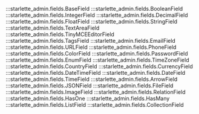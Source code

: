 :::starlette_admin.fields.BaseField
:::starlette_admin.fields.BooleanField
:::starlette_admin.fields.IntegerField
:::starlette_admin.fields.DecimalField
:::starlette_admin.fields.FloatField
:::starlette_admin.fields.StringField
:::starlette_admin.fields.TextAreaField
:::starlette_admin.fields.TinyMCEEditorField
:::starlette_admin.fields.TagsField
:::starlette_admin.fields.EmailField
:::starlette_admin.fields.URLField
:::starlette_admin.fields.PhoneField
:::starlette_admin.fields.ColorField
:::starlette_admin.fields.PasswordField
:::starlette_admin.fields.EnumField
:::starlette_admin.fields.TimeZoneField
:::starlette_admin.fields.CountryField
:::starlette_admin.fields.CurrencyField
:::starlette_admin.fields.DateTimeField
:::starlette_admin.fields.DateField
:::starlette_admin.fields.TimeField
:::starlette_admin.fields.ArrowField
:::starlette_admin.fields.JSONField
:::starlette_admin.fields.FileField
:::starlette_admin.fields.ImageField
:::starlette_admin.fields.RelationField
:::starlette_admin.fields.HasOne
:::starlette_admin.fields.HasMany
:::starlette_admin.fields.ListField
:::starlette_admin.fields.CollectionField
